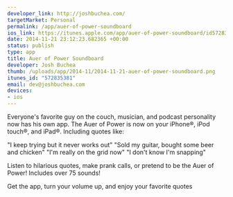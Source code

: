 ```yaml
--- 
developer_link: http://joshbuchea.com/
targetMarket: Personal
permalink: /app/auer-of-power-soundboard
ios_link: https://itunes.apple.com/app/auer-of-power-soundboard/id572835381
date: 2014-11-21 23:12:23.682365 +00:00
status: publish
type: app
title: Auer of Power Soundboard
developer: Josh Buchea
thumb: /uploads/app/2014-11/2014-11-21-auer-of-power-soundboard.png
itunes_id: "572835381"
email: dev@joshbuchea.com
devices: 
- ios
---
```


Everyone's favorite guy on the couch, musician, and podcast personality now has his own app. The Auer of Power is now on your iPhone®, iPod touch®, and iPad®. Including quotes like:

"I keep trying but it never works out"
"Sold my guitar, bought some beer and chicken"
"I'm really on the grid now"
"I don't know I'm snapping"

Listen to hilarious quotes, make prank calls, or pretend to be the Auer of Power! Includes over 75 sounds!

Get the app, turn your volume up, and enjoy your favorite quotes 

